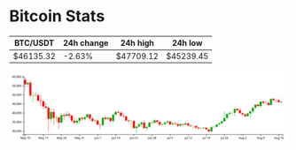 # Bitcoin Stats

BTC/USDT|24h change|24h high|24h low|
|---|---|---|---|
|$46135.32|-2.63%|$47709.12|$45239.45|

<img src="./chart.svg">
